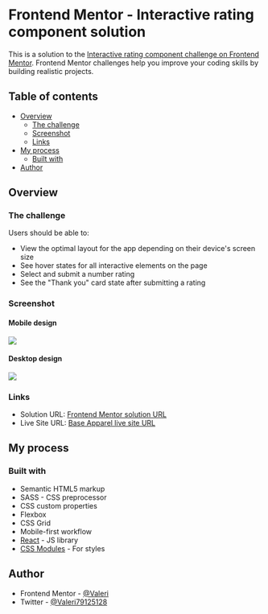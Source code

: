 # Frontend Mentor - Interactive rating component solution

This is a solution to the [Interactive rating component challenge on Frontend Mentor](https://www.frontendmentor.io/challenges/interactive-rating-component-koxpeBUmI). Frontend Mentor challenges help you improve your coding skills by building realistic projects.

## Table of contents

-   [Overview](#overview)
    -   [The challenge](#the-challenge)
    -   [Screenshot](#screenshot)
    -   [Links](#links)
-   [My process](#my-process)
    -   [Built with](#built-with)
-   [Author](#author)

## Overview

### The challenge

Users should be able to:

-   View the optimal layout for the app depending on their device's screen size
-   See hover states for all interactive elements on the page
-   Select and submit a number rating
-   See the "Thank you" card state after submitting a rating

### Screenshot

#### Mobile design

![](./screenshot-mobile.png)

#### Desktop design

![](./screenshot-desktop.png)

### Links

-   Solution URL: [Frontend Mentor solution URL](https://your-solution-url.com)
-   Live Site URL: [Base Apparel live site URL](https://your-live-site-url.com)

## My process

### Built with

-   Semantic HTML5 markup
-   SASS - CSS preprocessor
-   CSS custom properties
-   Flexbox
-   CSS Grid
-   Mobile-first workflow
-   [React](https://reactjs.org/) - JS library
-   [CSS Modules](https://github.com/css-modules/css-modules) - For styles

## Author

-   Frontend Mentor - [@Valeri](https://www.frontendmentor.io/profile/Valeri85)
-   Twitter - [@Valeri79125128](https://twitter.com/Valeri79125128)
